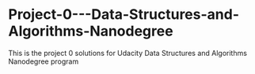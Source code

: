 # Project-0---Data-Structures-and-Algorithms-Nanodegree
This is the project 0 solutions for Udacity Data Structures and Algorithms Nanodegree program
